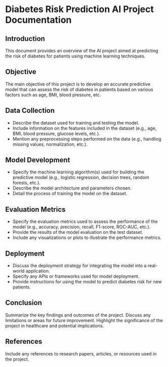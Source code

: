 # Diabetes Risk Prediction AI Project Documentation

## Introduction
This document provides an overview of the AI project aimed at predicting the risk of diabetes for patients using machine learning techniques.

## Objective
The main objective of this project is to develop an accurate predictive model that can assess the risk of diabetes in patients based on various factors such as age, BMI, blood pressure, etc.

## Data Collection
- Describe the dataset used for training and testing the model.
- Include information on the features included in the dataset (e.g., age, BMI, blood pressure, glucose levels, etc.).
- Mention any preprocessing steps performed on the data (e.g., handling missing values, normalization, etc.).

## Model Development
- Specify the machine learning algorithm(s) used for building the predictive model (e.g., logistic regression, decision trees, random forests, etc.).
- Describe the model architecture and parameters chosen.
- Detail the process of training the model on the dataset.

## Evaluation Metrics
- Specify the evaluation metrics used to assess the performance of the model (e.g., accuracy, precision, recall, F1-score, ROC-AUC, etc.).
- Provide the results of the model evaluation on the test dataset.
- Include any visualizations or plots to illustrate the performance metrics.

## Deployment
- Discuss the deployment strategy for integrating the model into a real-world application.
- Specify any APIs or frameworks used for model deployment.
- Provide instructions for using the model to predict diabetes risk for new patients.

## Conclusion
Summarize the key findings and outcomes of the project.
Discuss any limitations or areas for future improvement.
Highlight the significance of the project in healthcare and potential implications.

## References
Include any references to research papers, articles, or resources used in the project.

